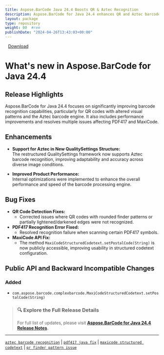 ```yaml
---
title: Aspose.BarCode Java 24.4 Boosts QR & Aztec Recognition
description: Aspose.BarCode for Java 24.4 enhances QR and Aztec barcode recognition and adds a public method for MaxiCode postal code configuration
layout: package
type: repository
weight: 00	#rem
publishDate: "2024-04-26T13:43:03+00:00"
---
```


<div class="downloadandnotes">
<a title="Download Zip Package of Aspose.BarCode v24.4" href="https://releases.aspose.com/java/repo/com/aspose/aspose-barcode/24.4/aspose-barcode-24.4-java.zip" class="btn btn-primary dwnam3"><i class="glyphicon glyphicon-download-alt" style="padding-right:10px"></i> Download</a></div>

# What's new in Aspose.BarCode for Java 24.4

## Release Highlights

Aspose.BarCode for Java 24.4 focuses on significantly improving barcode recognition capabilities, particularly for QR codes with altered visual patterns and the Aztec barcode engine. It also includes performance improvements and resolves multiple issues affecting PDF417 and MaxiCode.

## Enhancements

- **Support for Aztec in New QualitySettings Structure:**  
  The restructured QualitySettings framework now supports Aztec barcode recognition, improving adaptability and accuracy across diverse image conditions.

- **Improved Product Performance:**  
  Internal optimizations were implemented to enhance the overall performance and speed of the barcode processing engine.

## Bug Fixes

- **QR Code Detection Fixes:**  
  - Corrected issues where QR codes with rounded finder patterns or partially lightened/darkened edges were not recognized.
- **PDF417 Recognition Error Fixed:**  
  - Resolved recognition failure when scanning certain PDF417 symbols.
- **MaxiCode API Fix:**  
  - The method `MaxiCodeStructuredCodetext.setPostalCode(String)` is now publicly accessible, improving usability in structured codetext configuration.

## Public API and Backward Incompatible Changes

### Added

- `com.aspose.barcode.complexbarcode.MaxiCodeStructuredCodetext.setPostalCode(String)`

> ### 🔍 Explore the Full Release Details
>
> For full list of updates, please visit **[Aspose.BarCode for Java 24.4 Release Notes](https://releases.aspose.com/barcode/java/release-notes/2024/aspose-barcode-for-java-24-4-release-notes/).**

---

[`aztec barcode recognition`](https://search.aspose.com/q/aztec-barcode-recognition.html) | [`pdf417 java fix`](https://search.aspose.com/q/pdf417-java-fix.html) | [`maxicode structured codetext`](https://search.aspose.com/q/maxicode-structured-codetext.html) | [`qr finder pattern issue`](https://search.aspose.com/q/qr-finder-pattern-issue.html)
